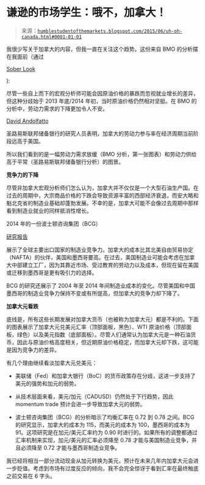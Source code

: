 <!--yml

类别：未分类

日期：2024-05-18 03:20:39

-->

# 谦逊的市场学生：哦不，加拿大！

> 来源：[`humblestudentofthemarkets.blogspot.com/2015/06/uh-oh-canada.html#0001-01-01`](https://humblestudentofthemarkets.blogspot.com/2015/06/uh-oh-canada.html#0001-01-01)

我很少写关于加拿大的内容，但我一直在关注这个趋势。这份来自 BMO 的分析摆在我面前（通过

[Sober Look](https://twitter.com/SoberLook/status/605165063100596225)

):

尽管一些自上而下的宏观分析师可能会因原油价格的暴跌而忽视就业增长的差异，但这种分歧始于 2013 年底/2014 年初，当时原油价格仍然相对坚挺。在 BMO 的分析中，劳动力需求的下降更加令人不安。

[David Andolfatto](https://www.stlouisfed.org/on-the-economy/2015/march/how-long-until-slack-is-out-of-the-labor-market)

圣路易斯联邦储备银行的研究人员表明，加拿大的劳动力参与率在经济周期当前阶段远高于美国。

所以我们看到的是一幅劳动力需求放缓（BMO 分析，第一张图表）和劳动力供给高于平常（圣路易斯联邦储备银行分析）的图景。

**竞争力的下降**

尽管非加拿大宏观分析师们怎么认为，加拿大并不仅仅是一个大型石油生产国。在过去的周期中，大宗商品价格的下跌会导致资源丰富的西部经济衰退，而安大略和魁北克省的制造业基础却蓬勃发展。不幸的是，加拿大可能不会像过去周期中那样看到制造业就业的同样抵消性增长。

2014 年的一份波士顿咨询集团（BCG）

[研究报告](https://www.bcgperspectives.com/content/articles/lean_manufacturing_globalization_shifting_economics_global_manufacturing/)

展示了全球主要出口国家的制造业竞争力。加拿大的成本比其北美自由贸易协定（NAFTA）的伙伴，美国和墨西哥要高。在过去，美国制造业可能会考虑在加拿大中部建立工厂，因为其靠近市场、受过教育的劳动力以及成本，但现在留在美国或迁移到墨西哥是更有吸引力的选择。

BCG 的研究还展示了 2004 年至 2014 年间制造业成本的变化。尽管美国和中国墨西哥的制造业竞争力保持不变或有所提高，但加拿大的竞争力却下降了。

**加拿大元看跌**

底线是，所有这些长期发展对加拿大货币（也被称为加拿大元）都是不利的。下面的图表展示了加拿大元兑美元汇率（顶部面板，黑色）、WTI 原油价格（顶部面板，绿色）以及美元指数（底部面板）。尽管人们通常认为加拿大元是一种石油货币，因此与原油价格高度相关，但近期原油价格稳定，而加拿大元却下跌，这可能是因为竞争力的差异。

有几个理由继续看淡加拿大元兑美元：

+   美联储（Fed）和加拿大银行（BoC）的货币政策存在分歧，这进一步支持了美元的强势和加元的弱势。

+   从技术层面来看，美元/加元（CADUSD）仍然处于下行趋势，因此 momentum trade 预计会进一步导致加拿大元的弱势。

+   波士顿咨询集团（BCG）的分析暗示了均衡汇率在 0.72 到 0.78 之间。BCG 的研究显示，加拿大的成本为 115，而美元的成本为 100，墨西哥的成本为 91。这项研究是在加元/美元汇率约为 0.90 时进行的。如果所有的调整都通过汇率机制来实现，加元/美元的汇率必须降至 0.78 才能与美国制造业竞争，并且必须降至 0.72 才能与墨西哥制造业竞争。

我已经将相当一部分流动现金从加元转换为美元，预计在未来几年内加拿大元会进一步贬值。考虑到市场有过度反应的倾向，我不会完全惊讶于看到汇率在最终触底之前交易在 6 字头。
